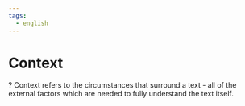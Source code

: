```yaml
---
tags:
  - english
---
```

# Context
?
Context refers to the circumstances that surround a text - all of the external factors which are needed to fully understand the text itself.